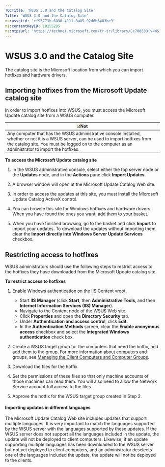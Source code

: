 ```yaml
---
TOCTitle: 'WSUS 3.0 and the Catalog Site'
Title: 'WSUS 3.0 and the Catalog Site'
ms:assetid: 'cf95773b-6830-4111-8a85-92d6b6483be9'
ms:contentKeyID: 18155295
ms:mtpsurl: 'https://technet.microsoft.com/tr-tr/library/Cc708583(v=WS.10)'
---
```


WSUS 3.0 and the Catalog Site
=============================

The catalog site is the Microsoft location from which you can import hotfixes and hardware drivers.

Importing hotfixes from the Microsoft Update catalog site
---------------------------------------------------------

In order to import hotfixes into WSUS, you must access the Microsoft Update catalog site from a WSUS computer.

| ![](images/Cc708583.note(WS.10).gif)Not                                                                                                                                                                         |
|----------------------------------------------------------------------------------------------------------------------------------------------------------------------------------------------------------------------------------------------|
| Any computer that has the WSUS administrative console installed, whether or not it is a WSUS server, can be used to import hotfixes from the catalog site. You must be logged on to the computer as an administrator to import the hotfixes. |

**To access the Microsoft Update catalog site**
1.  In the WSUS administrative console, select either the top server node or the **Updates** node, and in the **Actions** pane click **Import Updates**.

2.  A browser window will open at the Microsoft Update Catalog Web site.

3.  In order to access the updates at this site, you must install the Microsoft Update Catalog ActiveX control.

4.  You can browse this site for Windows hotfixes and hardware drivers. When you have found the ones you want, add them to your basket.

5.  When you have finished browsing, go to the basket and click **Import** to import your updates. To download the updates without importing them, clear the **Import directly into Windows Server Update Services** checkbox.

Restricting access to hotfixes
------------------------------

WSUS administrators should use the following steps to restrict access to the hotfixes they have downloaded from the Microsoft Update catalog site.

**To restrict access to hotfixes**
1.  Enable Windows authentication on the IIS Content vroot.

    -   Start **IIS Manager** (click **Start**, then **Administrative Tools**, and then **Internet Information Services (IIS) Manager**).
    -   Navigate to the Content node of the WSUS Web site.
    -   Click **Properties** and open the **Directory Security** tab.
    -   Under **Authentication and access control**, click **Edit**.
    -   In the **Authentication Methods** screen, clear the **Enable anonymous access** checkbox and select the **Integrated Windows authentication** check box.

2.  Create a WSUS target group for the computers that need the hotfix, and add them to the group. For more information about computers and groups, see [Managing the Client Computers and Computer Groups](https://technet.microsoft.com/b812f314-79df-408b-b3ca-2b4a5d00aa2b).

3.  Download the files for the hotfix.

4.  Set the permissions of these files so that only machine accounts of those machines can read them. You will also need to allow the Network Service account full access to the files

5.  Approve the hotfix for the WSUS target group created in Step 2.

#### Importing updates in different languages

The Microsoft Update Catalog Web site includes updates that support multiple languages. It is very important to match the languages supported by the WSUS server with the languages supported by these updates. If the WSUS server does not support all the languages included in the update, the update will not be deployed to client computers. Likewise, if an update supporting multiple languages has been downloaded to the WSUS server but not yet deployed to client computers, and an administrator deselects one of the languages included the update, the update will not be deployed to the clients.
